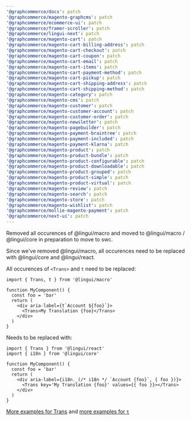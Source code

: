```yaml
---
'@graphcommerce/docs': patch
'@graphcommerce/magento-graphcms': patch
'@graphcommerce/ecommerce-ui': patch
'@graphcommerce/framer-scroller': patch
'@graphcommerce/lingui-next': patch
'@graphcommerce/magento-cart': patch
'@graphcommerce/magento-cart-billing-address': patch
'@graphcommerce/magento-cart-checkout': patch
'@graphcommerce/magento-cart-coupon': patch
'@graphcommerce/magento-cart-email': patch
'@graphcommerce/magento-cart-items': patch
'@graphcommerce/magento-cart-payment-method': patch
'@graphcommerce/magento-cart-pickup': patch
'@graphcommerce/magento-cart-shipping-address': patch
'@graphcommerce/magento-cart-shipping-method': patch
'@graphcommerce/magento-category': patch
'@graphcommerce/magento-cms': patch
'@graphcommerce/magento-customer': patch
'@graphcommerce/magento-customer-account': patch
'@graphcommerce/magento-customer-order': patch
'@graphcommerce/magento-newsletter': patch
'@graphcommerce/magento-pagebuilder': patch
'@graphcommerce/magento-payment-braintree': patch
'@graphcommerce/magento-payment-included': patch
'@graphcommerce/magento-payment-klarna': patch
'@graphcommerce/magento-product': patch
'@graphcommerce/magento-product-bundle': patch
'@graphcommerce/magento-product-configurable': patch
'@graphcommerce/magento-product-downloadable': patch
'@graphcommerce/magento-product-grouped': patch
'@graphcommerce/magento-product-simple': patch
'@graphcommerce/magento-product-virtual': patch
'@graphcommerce/magento-review': patch
'@graphcommerce/magento-search': patch
'@graphcommerce/magento-store': patch
'@graphcommerce/magento-wishlist': patch
'@graphcommerce/mollie-magento-payment': patch
'@graphcommerce/next-ui': patch
---
```


Removed all occurences of @lingui/macro and moved to @lingui/macro / @lingui/core in preparation to move to swc.

Since we've removed @lingui/macro, all occurences need to be replaced with @lingui/core and @lingui/react.

All occurences of `<Trans>` and `t` need to be replaced:

```tsx
import { Trans, t } from '@lingui/macro'

function MyComponent() {
  const foo = 'bar'
  return (
    <div aria-label={t`Account ${foo}`}>
      <Trans>My Translation {foo}</Trans>
    </div>
  )
}
```

Needs to be replaced with:

```tsx
import { Trans } from '@lingui/react'
import { i18n } from '@lingui/core'

function MyComponent() {
  const foo = 'bar'
  return (
    <div aria-label={i18n._(/* i18n */ `Account {foo}`, { foo })}>
      <Trans key='My Translation {foo}' values={{ foo }}></Trans>
    </div>
  )
}
```

[More examples for Trans](https://lingui.js.org/ref/macro.html#examples-of-jsx-macros) and [more examples for `t`](https://lingui.js.org/ref/macro.html#examples-of-js-macros)
